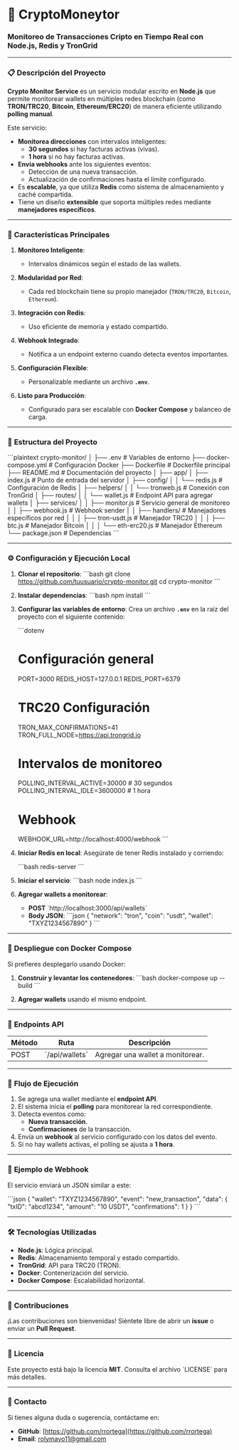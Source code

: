 
# 🚀 **CryptoMoneytor**

### **Monitoreo de Transacciones Cripto en Tiempo Real con Node.js, Redis y TronGrid**

---

### 📋 **Descripción del Proyecto**

**Crypto Monitor Service** es un servicio modular escrito en **Node.js** que permite monitorear wallets en múltiples redes blockchain (como **TRON/TRC20**, **Bitcoin**, **Ethereum/ERC20**) de manera eficiente utilizando **polling manual**.  

Este servicio:
- **Monitorea direcciones** con intervalos inteligentes:
   - **30 segundos** si hay facturas activas (vivas).
   - **1 hora** si no hay facturas activas.
- **Envia webhooks** ante los siguientes eventos:
   - Detección de una nueva transacción.
   - Actualización de confirmaciones hasta el límite configurado.
- Es **escalable**, ya que utiliza **Redis** como sistema de almacenamiento y caché compartida.
- Tiene un diseño **extensible** que soporta múltiples redes mediante **manejadores específicos**.

---

### 🔧 **Características Principales**

1. **Monitoreo Inteligente**:
   - Intervalos dinámicos según el estado de las wallets.

2. **Modularidad por Red**:
   - Cada red blockchain tiene su propio manejador (`TRON/TRC20`, `Bitcoin`, `Ethereum`).

3. **Integración con Redis**:
   - Uso eficiente de memoria y estado compartido.

4. **Webhook Integrado**:
   - Notifica a un endpoint externo cuando detecta eventos importantes.

5. **Configuración Flexible**:
   - Personalizable mediante un archivo **`.env`**.

6. **Listo para Producción**:
   - Configurado para ser escalable con **Docker Compose** y balanceo de carga.

---

### 📂 **Estructura del Proyecto**

\`\`\`plaintext
crypto-monitor/
│
├── .env                       # Variables de entorno
├── docker-compose.yml         # Configuración Docker
├── Dockerfile                 # Dockerfile principal
├── README.md                  # Documentación del proyecto
│
├── app/
│   ├── index.js               # Punto de entrada del servidor
│   ├── config/
│   │   └── redis.js           # Configuración de Redis
│   ├── helpers/
│   │   └── tronweb.js         # Conexión con TronGrid
│   ├── routes/
│   │   └── wallet.js          # Endpoint API para agregar wallets
│   ├── services/
│   │   ├── monitor.js         # Servicio general de monitoreo
│   │   ├── webhook.js         # Webhook sender
│   │   ├── handlers/          # Manejadores específicos por red
│   │   │   ├── tron-usdt.js   # Manejador TRC20
│   │   │   ├── btc.js         # Manejador Bitcoin
│   │   │   └── eth-erc20.js   # Manejador Ethereum
└── package.json               # Dependencias
\`\`\`

---

### ⚙️ **Configuración y Ejecución Local**

1. **Clonar el repositorio**:
   \`\`\`bash
   git clone https://github.com/tuusuario/crypto-monitor.git
   cd crypto-monitor
   \`\`\`

2. **Instalar dependencias**:
   \`\`\`bash
   npm install
   \`\`\`

3. **Configurar las variables de entorno**:
   Crea un archivo **`.env`** en la raíz del proyecto con el siguiente contenido:

   \`\`\`dotenv
   # Configuración general
   PORT=3000
   REDIS_HOST=127.0.0.1
   REDIS_PORT=6379

   # TRC20 Configuración
   TRON_MAX_CONFIRMATIONS=41
   TRON_FULL_NODE=https://api.trongrid.io

   # Intervalos de monitoreo
   POLLING_INTERVAL_ACTIVE=30000   # 30 segundos
   POLLING_INTERVAL_IDLE=3600000   # 1 hora

   # Webhook
   WEBHOOK_URL=http://localhost:4000/webhook
   \`\`\`

4. **Iniciar Redis en local**:
   Asegúrate de tener Redis instalado y corriendo:

   \`\`\`bash
   redis-server
   \`\`\`

5. **Iniciar el servicio**:
   \`\`\`bash
   node index.js
   \`\`\`

6. **Agregar wallets a monitorear**:

   - **POST** \`http://localhost:3000/api/wallets\`
   - **Body JSON**:
     \`\`\`json
     {
       "network": "tron",
       "coin": "usdt",
       "wallet": "TXYZ1234567890"
     }
     \`\`\`

---

### 🐳 **Despliegue con Docker Compose**

Si prefieres desplegarlo usando Docker:

1. **Construir y levantar los contenedores**:
   \`\`\`bash
   docker-compose up --build
   \`\`\`

2. **Agregar wallets** usando el mismo endpoint.

---

### 🔗 **Endpoints API**

| Método | Ruta             | Descripción                           |
|--------|------------------|---------------------------------------|
| POST   | \`/api/wallets\`   | Agregar una wallet a monitorear.      |

---

### 🚦 **Flujo de Ejecución**

1. Se agrega una wallet mediante el **endpoint API**.
2. El sistema inicia el **polling** para monitorear la red correspondiente.
3. Detecta eventos como:
   - **Nueva transacción**.
   - **Confirmaciones** de la transacción.
4. Envía un **webhook** al servicio configurado con los datos del evento.
5. Si no hay wallets activas, el polling se ajusta a **1 hora**.

---

### 📜 **Ejemplo de Webhook**

El servicio enviará un JSON similar a este:

\`\`\`json
{
  "wallet": "TXYZ1234567890",
  "event": "new_transaction",
  "data": {
    "txID": "abcd1234",
    "amount": "10 USDT",
    "confirmations": 1
  }
}
\`\`\`

---

### 🛠️ **Tecnologías Utilizadas**

- **Node.js**: Lógica principal.
- **Redis**: Almacenamiento temporal y estado compartido.
- **TronGrid**: API para TRC20 (TRON).
- **Docker**: Contenerización del servicio.
- **Docker Compose**: Escalabilidad horizontal.

---

### 🤝 **Contribuciones**

¡Las contribuciones son bienvenidas! Siéntete libre de abrir un **issue** o enviar un **Pull Request**.

---

### 📝 **Licencia**

Este proyecto está bajo la licencia **MIT**. Consulta el archivo \`LICENSE\` para más detalles.

---

### 📧 **Contacto**

Si tienes alguna duda o sugerencia, contáctame en:

- **GitHub**: [https://github.com/rrortega](https://github.com/rrortega)
- **Email**: rolymayo11@gmail.com
